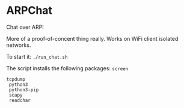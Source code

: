 # ARPChat
Chat over ARP!

More of a proof-of-concent thing really.
Works on WiFi client isolated networks.

To start it:
<code>./run_chat.sh</code>


The script installs the following packages:
<code>screen<br>
  tcpdump<br>
  python3<br>
  python3-pip<br>
  scapy<br>
  readchar</code>
